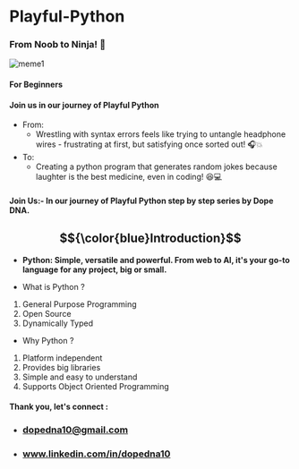 # Playful-Python
### From Noob to Ninja! 🎯
![meme1](https://github.com/dopeDNA/Playful-Python/assets/169386428/a0ed37d5-f099-4e31-936c-97611195cfa8)
#### For Beginners
#### Join us in our journey of Playful Python
- From:
    - Wrestling with syntax errors
feels like trying to untangle
headphone wires - frustrating
at first, but satisfying once
sorted out! 🎧💥
- To:
   - Creating a python program that
generates random jokes because laughter is the best medicine,
even in coding! 😆💻
#### Join Us:- In our journey of Playful Python step by step series by Dope DNA.  


## $${\color{blue}Introduction}$$
* **Python: Simple, versatile and powerful. From web to AI, it's your go-to language for any project, big or small.**

* What is Python ?
1. General Purpose Programming
2. Open Source
3. Dynamically Typed

* Why Python ?
1. Platform independent
2. Provides big libraries
3. Simple and easy to understand
4. Supports Object Oriented Programming

#### Thank you, let's connect :
   - ### dopedna10@gmail.com
   - ### www.linkedin.com/in/dopedna10
